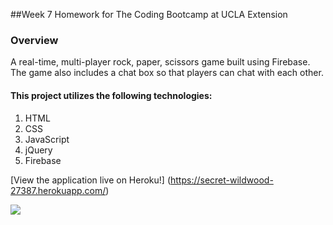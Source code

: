 ##Week 7 Homework for The Coding Bootcamp at UCLA Extension

### Overview
A real-time, multi-player rock, paper, scissors game built using Firebase. The game also includes a chat box so that players can chat with each other.

#### This project utilizes the following technologies:
1. HTML
2. CSS
3. JavaScript
4. jQuery
6. Firebase

[View the application live on Heroku!] (https://secret-wildwood-27387.herokuapp.com/)

![](http://g.recordit.co/vM5l18t5rn.gif)
